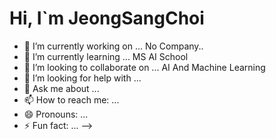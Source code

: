 <h1 font-size:16>Hi, I`m JeongSangChoi </h1>

- 🔭 I’m currently working on ...
No Company..
- 🌱 I’m currently learning ...
MS AI School
- 👯 I’m looking to collaborate on ...
AI And Machine Learning
- 🤔 I’m looking for help with ...
- 💬 Ask me about ...
- 📫 How to reach me: ...
- 😄 Pronouns: ...
- ⚡ Fun fact: ...
-->
